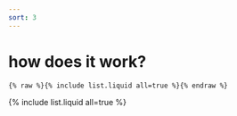 ```yaml
---
sort: 3
---
```


# how does it work?

```
{% raw %}{% include list.liquid all=true %}{% endraw %}
```

{% include list.liquid all=true %}
